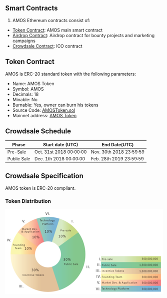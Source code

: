 
## Smart Contracts
1. AMOS Ethereum contracts consist of:
* [Token Contract](https://github.com/AMOS-Global/AMOS-SmartContracts/blob/master/code/AMOSToken.sol): AMOS main smart contract
* [Airdrop Contract](https://github.com/AMOS-Global/AMOS-SmartContracts/blob/master/code/airdrop.sol): Airdrop contract for bounty projects and marketing campaigns
* [Crowdsale Contract](https://github.com/AMOS-Global/AMOS-SmartContracts/blob/master/code/ICO.sol): ICO contract

## Token Contract
AMOS is ERC-20 standard token with the following parameters:
* Name: AMOS Token
* Symbol: AMOS
* Decimals: 18
* Minable: No
* Burnable: Yes, owner can burn his tokens
* Source Code: [AMOSToken.sol](https://github.com/AMOS-Global/AMOS-SmartContracts/blob/master/code/AMOSToken.sol)
* Mainnet address: [AMOS Token](https://https://etherscan.io/token/0xbde6ec78568938b7d839e202f7aee0ba84169ae5#tokenInfo)

## Crowdsale Schedule

| Phase      | Start date (UTC)        | End Date(UTC)           |
| -----------| ------------------------| ------------------------|
|Pre-Sale    | Oct. 31st 2018 00:00:00 | Nov. 30th 2018 23:59:59 |
|Public Sale | Dec. 1th  2018 00:00:00 | Feb. 28th 2019 23:59:59 |

## Crowdsale Specification
AMOS token is ERC-20 compliant.
### Token Distribution
![Token Distribution](https://github.com/AMOS-Global/AMOS-SmartContracts/blob/master/img/token-distribution.png)
